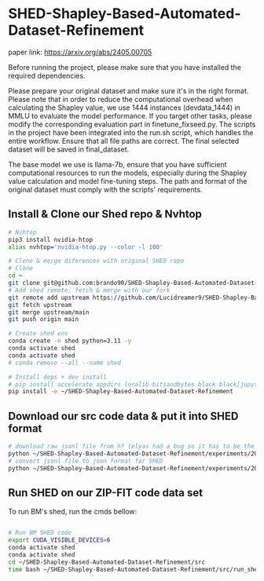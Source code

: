 # SHED-Shapley-Based-Automated-Dataset-Refinement

paper link: https://arxiv.org/abs/2405.00705

Before running the project, please make sure that you have installed the required dependencies.

Please prepare your original dataset and make sure it's in the right format.
Please note that in order to reduce the computational overhead when calculating the Shapley value, we use 1444 instances (devdata_1444) in MMLU to evaluate the model performance. If you target other tasks, please modify the corresponding evaluation part in finetune_fixseed.py.
The scripts in the project have been integrated into the run.sh script, which handles the entire workflow. Ensure that all file paths are correct. The final selected dataset will be saved in final_dataset.

The base model we use is llama-7b, ensure that you have sufficient computational resources to run the models, especially during the Shapley value calculation and model fine-tuning steps.
The path and format of the original dataset must comply with the scripts' requirements.

## Install & Clone our Shed repo & Nvhtop
```bash
# Nvhtop 
pip3 install nvidia-htop
alias nvhtop='nvidia-htop.py --color -l 100'

# Clone & merge diferences with original SHED repo
# Clone
cd ~
git clone git@github.com:brando90/SHED-Shapley-Based-Automated-Dataset-Refinement.git
# Add shed remote, fetch & merge with our fork
git remote add upstream https://github.com/Lucidreamer9/SHED-Shapley-Based-Automated-Dataset-Refinement.git
git fetch upstream
git merge upstream/main
git push origin main

# Create shed env
conda create -n shed python=3.11 -y
conda activate shed
conda activate shed
# conda remove --all --name shed

# Install deps + dev install
# pip install accelerate appdirs loralib bitsandbytes black black[jupyter] datasets fire sentencepiece gradio && pip install git+https://github.com/huggingface/peft.git && pip install git+https://github.com/huggingface/transformers.git
pip install -e ~/SHED-Shapley-Based-Automated-Dataset-Refinement
```

## Download our src code data & put it into SHED format
```bash
# download raw jsonl file from hf (elyas had a bug so it has to be the jsonl raw file)
python ~/SHED-Shapley-Based-Automated-Dataset-Refinement/experiments/2024/11_nov/download_zipfit_data_jsonl_src_ds.py
# convert jsonl file to json format for SHED
python ~/SHED-Shapley-Based-Automated-Dataset-Refinement/experiments/2024/11_nov/transform_src_ds_from_jsonl_to_json.py
```

## Run SHED on our ZIP-FIT code data set
To run BM's shed, run the cmds bellow: 
```bash

# Run BM SHED code
export CUDA_VISIBLE_DEVICES=6
conda activate shed
conda activate shed
cd ~/SHED-Shapley-Based-Automated-Dataset-Refinement/src
time bash ~/SHED-Shapley-Based-Automated-Dataset-Refinement/src/run_shed_4_zipfit.sh

```
